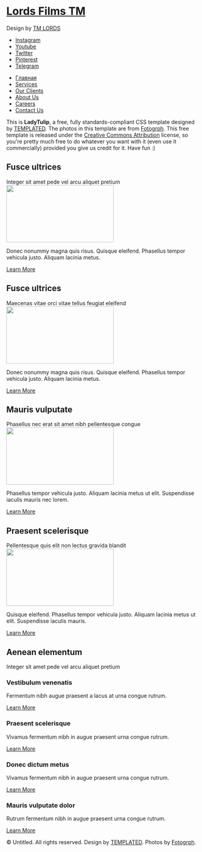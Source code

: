 <!DOCTYPE html PUBLIC "-//W3C//DTD XHTML 1.0 Strict//EN" "http://www.w3.org/TR/xhtml1/DTD/xhtml1-strict.dtd">
<html xmlns="http://www.w3.org/1999/xhtml" lang="eng","rus">
<head>
<meta http-equiv="Content-Type" content="text/html; charset=utf-8" />
<title>LORDS FILMS TM</title>
<meta name="keywords" content="" />
<meta name="description" content="" />
<link rel="manifest" href="{% static "manifest/manifest.json" %}"/>
<link href="http://fonts.googleapis.com/css?family=Source+Sans+Pro:200,300,400,600,700,900" rel="stylesheet" />
<link href="default.css" rel="stylesheet" type="text/css" media="all" />
<link href="fonts.css" rel="stylesheet" type="text/css" media="all" />
<!--[if IE 6]>
<link href="default_ie6.css" rel="stylesheet" type="text/css" />
<![endif]-->
</head>
<body>
<div id="wrapper">
	<div id="header-wrapper">
		<div id="header" class="container">
			<div id="logo">
				<h1><a href="#">Lords Films TM</a></h1>
				<p>Design by <a href="" rel="nofollow">TM LORDS</a></p>
			</div>
			<div id="social">
				<ul class="contact">
					<li><a href="#" class="icon icon-instagram"><span>Instagram</span></a></li>
					<li><a href="#" class="icon icon-youtube"><span>Youtube</span></a></li>
					<li><a href="#" class="icon icon-twitter"><span>Twitter</span></a></li>
					<li><a href="#" class="icon icon-pinterest"><span>Pinterest</span></a></li>
					<li><a href="#" class="icon icon-telegram"><span>Telegram</span></a></li>
				</ul>
			</div>
		</div>
		<div id="menu" class="container">
			<ul>
				<li class="current_page_item"><a href="#" accesskey="1" title="">Главная</a></li>
				<li><a href="#" accesskey="1" title="">Services</a></li>
				<li><a href="#" accesskey="2" title="">Our Clients</a></li>
				<li><a href="#" accesskey="3" title="">About Us</a></li>
				<li><a href="#" accesskey="4" title="">Careers</a></li>
				<li><a href="#" accesskey="5" title="">Contact Us</a></li>
			</ul>
		</div>
	</div>
	<div id="welcome-wrapper">
		<div id="welcome">
			<p>This is <strong>LadyTulip</strong>, a free, fully standards-compliant CSS template designed by <a href="http://templated.co" rel="nofollow">TEMPLATED</a>. The photos in this template are from <a href="http://fotogrph.com/"> Fotogrph</a>. This free template is released under the <a href="http://templated.co/license">Creative Commons Attribution</a> license, so you're pretty much free to do whatever you want with it (even use it commercially) provided you give us credit for it. Have fun :) </p>
		</div>
	</div>
	<div id="page" class="container">
		<div class="column1">
			<div class="title">
				<h2>Fusce ultrices</h2>
				<span class="byline">Integer sit amet pede vel arcu aliquet pretium</span>
			</div>
			<img src="images/pic01.jpg" width="282" height="150" alt="" />
			<p>Donec nonummy magna quis risus. Quisque eleifend. Phasellus tempor vehicula justo. Aliquam lacinia metus.</p>
			<a href="#" class="button">Learn More</a>
		</div>
		<div class="column2">
			<div class="title">
				<h2>Fusce ultrices</h2>
				<span class="byline">Maecenas vitae orci vitae tellus feugiat eleifend</span>
			</div>
			<img src="images/pic02.jpg" width="282" height="150" alt="" />
			<p>Donec nonummy magna quis risus. Quisque eleifend. Phasellus tempor vehicula justo. Aliquam lacinia metus.</p>
			<a href="#" class="button">Learn More</a>
		</div>
		<div class="column3">
			<div class="title">
				<h2>Mauris vulputate</h2>
				<span class="byline">Phasellus nec erat sit amet nibh pellentesque congue</span>
			</div>
			<img src="images/pic03.jpg" width="282" height="150" alt="" />
			<p>Phasellus tempor vehicula justo. Aliquam lacinia metus ut elit. Suspendisse iaculis mauris nec lorem.</p>
			<a href="#" class="button">Learn More</a>
		</div>
		<div class="column4">
			<div class="title">
				<h2>Praesent scelerisque</h2>
				<span class="byline">Pellentesque quis elit non lectus gravida blandit</span>
			</div>
			<img src="images/pic04.jpg" width="282" height="150" alt="" />
			<p>Quisque eleifend. Phasellus tempor vehicula justo. Aliquam lacinia metus ut elit. Suspendisse iaculis mauris.</p>
			<a href="#" class="button">Learn More</a>
		</div>
	</div>
	<div id="portfolio-wrapper">
		<div id="portfolio" class="container">
			<div class="title">
				<h2>Aenean elementum</h2>
				<span class="byline">Integer sit amet pede vel arcu aliquet pretium</span> </div>
			<div class="column1">
				<div class="box">
					<h3>Vestibulum venenatis</h3>
					<p>Fermentum nibh augue praesent a lacus at urna congue rutrum.</p>
					<a href="#" class="button">Learn More</a> </div>
			</div>
			<div class="column2">
				<div class="box">
					<h3>Praesent scelerisque</h3>
					<p>Vivamus fermentum nibh in augue praesent urna congue rutrum.</p>
					<a href="#" class="button">Learn More</a> </div>
			</div>
			<div class="column3">
				<div class="box">
					<h3>Donec dictum metus</h3>
					<p>Vivamus fermentum nibh in augue praesent urna congue rutrum.</p>
					<a href="#" class="button">Learn More</a> </div>
			</div>
			<div class="column4">
				<div class="box">
					<h3>Mauris vulputate dolor</h3>
					<p>Rutrum fermentum nibh in augue praesent urna congue rutrum.</p>
					<a href="#" class="button">Learn More</a> </div>
			</div>
		</div>
	</div>
</div>
<div id="footer">
	<p>&copy; Untitled. All rights reserved. Design by <a href="http://templated.co" rel="nofollow">TEMPLATED</a>. Photos by <a href="http://fotogrph.com/">Fotogrph</a>.</p>
</div>
</body>
</html>

